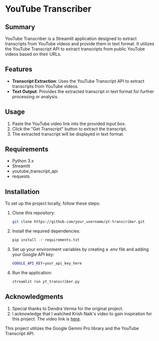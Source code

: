# YouTube Transcriber

## Summary

YouTube Transcriber is a Streamlit application designed to extract transcripts from YouTube videos and provide them in text format. It utilizes the YouTube Transcript API to extract transcripts from public YouTube videos based on their URLs.

## Features

- **Transcript Extraction**: Uses the YouTube Transcript API to extract transcripts from YouTube videos.
- **Text Output**: Provides the extracted transcript in text format for further processing or analysis.

## Usage

1. Paste the YouTube video link into the provided input box.
2. Click the "Get Transcript" button to extract the transcript.
3. The extracted transcript will be displayed in text format.

## Requirements

- Python 3.x
- Streamlit
- youtube_transcript_api
- requests

## Installation

To set up the project locally, follow these steps:

1. Clone this repository:

   ```bash
   git clone https://github.com/your_username/yt-transcriber.git

2. Install the required dependencies:
   ```bash
   pip install -r requirements.txt

3. Set up your environment variables by creating a .env file and adding your Google API key:
   ```bash
   GOOGLE_API_KEY=your_api_key_here
   
4. Run the application:
   ```bash
   streamlit run yt_transcriber.py

## Acknowledgments

1. Special thanks to Dendra Verma for the original project.
2. I acknowledge that I watched Krish Naik's video to gain inspiration for this project. The video link is [here](https://www.youtube.com/watch?v=VZOnp2YpY8Q&list=PLZoTAELRMXVNbDmGZlcgCA3a8mRQp5axb&index=10&t=1s).

This project utilizes the Google Gemini Pro library and the YouTube Transcript API.
